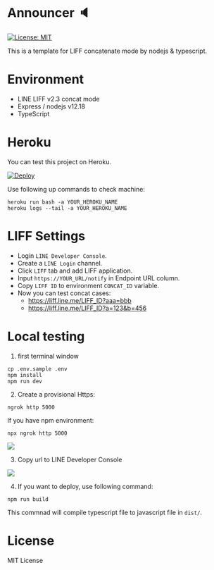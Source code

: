 # Announcer 🔈

[![License: MIT](https://img.shields.io/badge/License-MIT-blue.svg)](https://opensource.org/licenses/MIT)

This is a template for LIFF concatenate mode by nodejs & typescript.

# Environment

- LINE LIFF v2.3 concat mode
- Express / nodejs v12.18
- TypeScript

# Heroku

You can test this project on Heroku.

[![Deploy](https://www.herokucdn.com/deploy/button.svg)](https://heroku.com/deploy)

Use following up commands to check machine:

```
heroku run bash -a YOUR_HEROKU_NAME
heroku logs --tail -a YOUR_HEROKU_NAME
```

# LIFF Settings

- Login `LINE Developer Console`.
- Create a `LINE Login` channel.
- Click `LIFF` tab and add LIFF application.
- Input `https://YOUR_URL/notify` in Endpoint URL column.
- Copy `LIFF ID` to environment `CONCAT_ID` variable.
- Now you can test concat cases:
  - https://liff.line.me/LIFF_ID?aaa=bbb
  - https://liff.line.me/LIFF_ID?a=123&b=456

# Local testing

1. first terminal window

```
cp .env.sample .env
npm install
npm run dev
```

2. Create a provisional Https:

```
ngrok http 5000
```

If you have npm environment:

```
npx ngrok http 5000
```

![](https://i.imgur.com/azVdG8j.png)

3. Copy url to LINE Developer Console

![](https://i.imgur.com/xOingAO.png)

4. If you want to deploy, use following command:

```
npm run build
```

This commnad will compile typescript file to javascript file in `dist/`.

# License

MIT License
